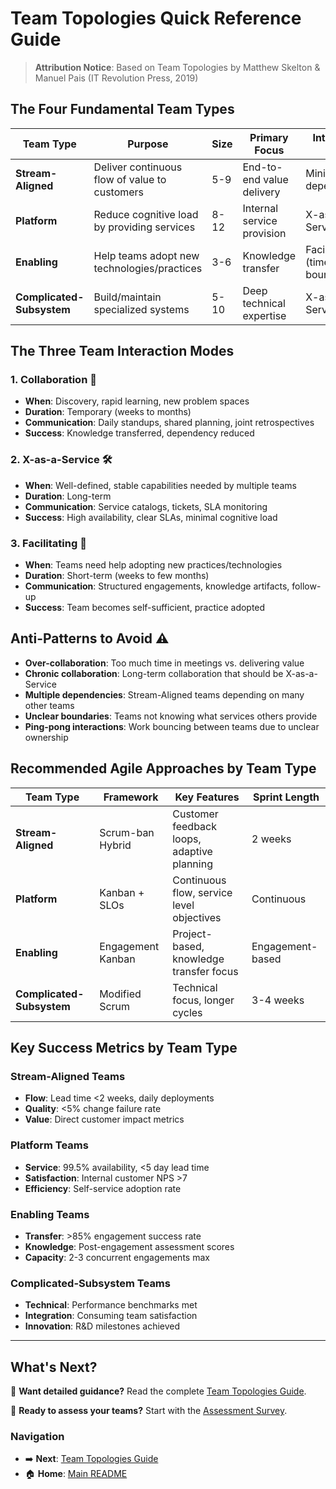 # Team Topologies Quick Reference Guide

> **Attribution Notice**: Based on Team Topologies by Matthew Skelton & Manuel Pais (IT Revolution Press, 2019)

## The Four Fundamental Team Types

| Team Type | Purpose | Size | Primary Focus | Interaction Mode |
|-----------|---------|------|---------------|------------------|
| **Stream-Aligned** | Deliver continuous flow of value to customers | 5-9 | End-to-end value delivery | Minimal dependencies |
| **Platform** | Reduce cognitive load by providing services | 8-12 | Internal service provision | X-as-a-Service |
| **Enabling** | Help teams adopt new technologies/practices | 3-6 | Knowledge transfer | Facilitating (time-bounded) |
| **Complicated-Subsystem** | Build/maintain specialized systems | 5-10 | Deep technical expertise | X-as-a-Service |

## The Three Team Interaction Modes

### 1. Collaboration 🤝
- **When**: Discovery, rapid learning, new problem spaces
- **Duration**: Temporary (weeks to months)
- **Communication**: Daily standups, shared planning, joint retrospectives
- **Success**: Knowledge transferred, dependency reduced

### 2. X-as-a-Service 🛠️
- **When**: Well-defined, stable capabilities needed by multiple teams
- **Duration**: Long-term
- **Communication**: Service catalogs, tickets, SLA monitoring
- **Success**: High availability, clear SLAs, minimal cognitive load

### 3. Facilitating 🎯
- **When**: Teams need help adopting new practices/technologies
- **Duration**: Short-term (weeks to few months)
- **Communication**: Structured engagements, knowledge artifacts, follow-up
- **Success**: Team becomes self-sufficient, practice adopted

## Anti-Patterns to Avoid ⚠️

- **Over-collaboration**: Too much time in meetings vs. delivering value
- **Chronic collaboration**: Long-term collaboration that should be X-as-a-Service
- **Multiple dependencies**: Stream-Aligned teams depending on many other teams
- **Unclear boundaries**: Teams not knowing what services others provide
- **Ping-pong interactions**: Work bouncing between teams due to unclear ownership

## Recommended Agile Approaches by Team Type

| Team Type | Framework | Key Features | Sprint Length |
|-----------|-----------|--------------|---------------|
| **Stream-Aligned** | Scrum-ban Hybrid | Customer feedback loops, adaptive planning | 2 weeks |
| **Platform** | Kanban + SLOs | Continuous flow, service level objectives | Continuous |
| **Enabling** | Engagement Kanban | Project-based, knowledge transfer focus | Engagement-based |
| **Complicated-Subsystem** | Modified Scrum | Technical focus, longer cycles | 3-4 weeks |

## Key Success Metrics by Team Type

### Stream-Aligned Teams
- **Flow**: Lead time <2 weeks, daily deployments
- **Quality**: <5% change failure rate
- **Value**: Direct customer impact metrics

### Platform Teams
- **Service**: 99.5% availability, <5 day lead time
- **Satisfaction**: Internal customer NPS >7
- **Efficiency**: Self-service adoption rate

### Enabling Teams
- **Transfer**: >85% engagement success rate
- **Knowledge**: Post-engagement assessment scores
- **Capacity**: 2-3 concurrent engagements max

### Complicated-Subsystem Teams
- **Technical**: Performance benchmarks met
- **Integration**: Consuming team satisfaction
- **Innovation**: R&D milestones achieved

---

## What's Next?

📖 **Want detailed guidance?** Read the complete [Team Topologies Guide](02-team-topologies-guide.md).

🔧 **Ready to assess your teams?** Start with the [Assessment Survey](../assessment/survey.md).

### Navigation
- ➡️ **Next**: [Team Topologies Guide](02-team-topologies-guide.md)
- 🏠 **Home**: [Main README](../README.md)